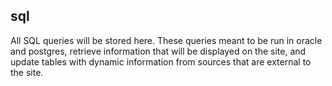 sql
---

All SQL queries will be stored here. These queries meant to be run 
in oracle and postgres, retrieve information that will be displayed on the site, 
and update tables with dynamic information from sources that are external to the site.